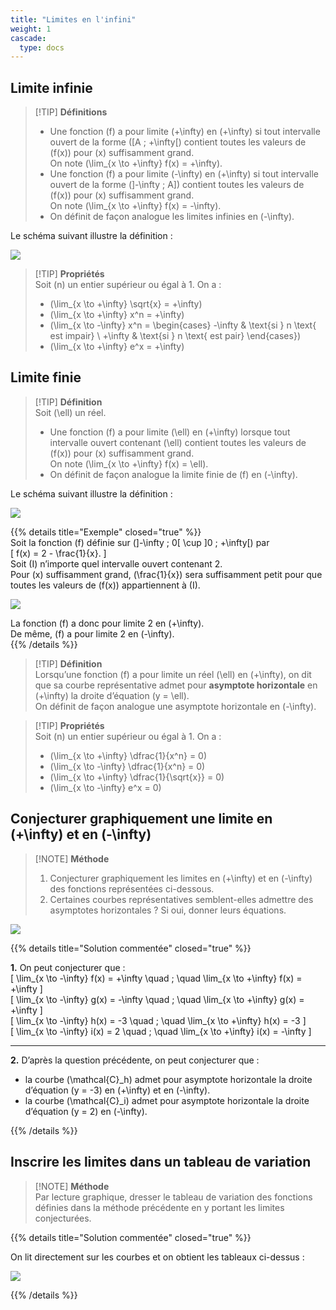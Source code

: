 ```yaml
---
title: "Limites en l'infini"
weight: 1
cascade:
  type: docs
---
```


## Limite infinie

> [!TIP] **Définitions**  
> - Une fonction \(f\) a pour limite \(+\infty\) en \(+\infty\) si tout intervalle ouvert de la forme \([A ; +\infty[\) contient toutes les valeurs de \(f(x)\) pour \(x\) suffisamment grand.  
>   On note \(\lim_{x \to +\infty} f(x) = +\infty\).  
> - Une fonction \(f\) a pour limite \(-\infty\) en \(+\infty\) si tout intervalle ouvert de la forme \(]-\infty ; A]\) contient toutes les valeurs de \(f(x)\) pour \(x\) suffisamment grand.  
>   On note \(\lim_{x \to +\infty} f(x) = -\infty\).  
> - On définit de façon analogue les limites infinies en \(-\infty\).

Le schéma suivant illustre la définition :  

![](/images/image21.png)

> [!TIP] **Propriétés**  
> Soit \(n\) un entier supérieur ou égal à 1. On a :  
> - \(\lim_{x \to +\infty} \sqrt{x} = +\infty\)  
> - \(\lim_{x \to +\infty} x^n = +\infty\)  
> - \(\lim_{x \to -\infty} x^n = 
\begin{cases}
-\infty & \text{si } n \text{ est impair} \\
+\infty & \text{si } n \text{ est pair}
\end{cases}\)  
> - \(\lim_{x \to +\infty} e^x = +\infty\)  


## Limite finie

> [!TIP] **Définition**  
> Soit \(\ell\) un réel.  
> - Une fonction \(f\) a pour limite \(\ell\) en \(+\infty\) lorsque tout intervalle ouvert contenant \(\ell\) contient toutes les valeurs de \(f(x)\) pour \(x\) suffisamment grand.  
>   On note \(\lim_{x \to +\infty} f(x) = \ell\).  
> - On définit de façon analogue la limite finie de \(f\) en \(-\infty\).  

Le schéma suivant illustre la définition :  

![](/images/image22.png)

{{% details title="Exemple" closed="true" %}}  
Soit la fonction \(f\) définie sur \(]-\infty ; 0[ \cup ]0 ; +\infty[\) par  
\[
f(x) = 2 - \frac{1}{x}.
\]  
Soit \(I\) n’importe quel intervalle ouvert contenant 2.  
Pour \(x\) suffisamment grand, \(\frac{1}{x}\) sera suffisamment petit pour que toutes les valeurs de \(f(x)\) appartiennent à \(I\).  

![](/images/image23.png)

La fonction \(f\) a donc pour limite 2 en \(+\infty\).  
De même, \(f\) a pour limite 2 en \(-\infty\).  
{{% /details %}}

> [!TIP] **Définition**  
> Lorsqu’une fonction \(f\) a pour limite un réel \(\ell\) en \(+\infty\), on dit que sa courbe représentative admet pour **asymptote horizontale** en \(+\infty\) la droite d’équation \(y = \ell\).  
> On définit de façon analogue une asymptote horizontale en \(-\infty\).  

> [!TIP] **Propriétés**  
> Soit \(n\) un entier supérieur ou égal à 1. On a :  
> - \(\lim_{x \to +\infty} \dfrac{1}{x^n} = 0\)  
> - \(\lim_{x \to -\infty} \dfrac{1}{x^n} = 0\)  
> - \(\lim_{x \to +\infty} \dfrac{1}{\sqrt{x}} = 0\)  
> - \(\lim_{x \to -\infty} e^x = 0\)  


## Conjecturer graphiquement une limite en \(+\infty\) et en \(-\infty\)

> [!NOTE] **Méthode**  
> 1. Conjecturer graphiquement les limites en \(+\infty\) et en \(-\infty\) des fonctions représentées ci-dessous.  
> 2. Certaines courbes représentatives semblent-elles admettre des asymptotes horizontales ? Si oui, donner leurs équations.  

![](/images/image24.png)

{{% details title="Solution commentée" closed="true" %}}

**1.** On peut conjecturer que :  
\[
\lim_{x \to -\infty} f(x) = +\infty \quad ; \quad \lim_{x \to +\infty} f(x) = +\infty
\]  
\[
\lim_{x \to -\infty} g(x) = -\infty \quad ; \quad \lim_{x \to +\infty} g(x) = +\infty
\]  
\[
\lim_{x \to -\infty} h(x) = -3 \quad ; \quad \lim_{x \to +\infty} h(x) = -3
\]  
\[
\lim_{x \to -\infty} i(x) = 2 \quad ; \quad \lim_{x \to +\infty} i(x) = -\infty
\]  

---

**2.** D’après la question précédente, on peut conjecturer que :  
- la courbe \(\mathcal{C}_h\) admet pour asymptote horizontale la droite d’équation \(y = -3\) en \(+\infty\) et en \(-\infty\).  
- la courbe \(\mathcal{C}_i\) admet pour asymptote horizontale la droite d’équation \(y = 2\) en \(-\infty\).  

{{% /details %}}


## Inscrire les limites dans un tableau de variation

> [!NOTE] **Méthode**  
> Par lecture graphique, dresser le tableau de variation des fonctions définies dans la méthode précédente en y portant les limites conjecturées.  

{{% details title="Solution commentée" closed="true" %}}

On lit directement sur les courbes et on obtient les tableaux ci-dessus :  

![](/images/image25.png)

{{% /details %}}


